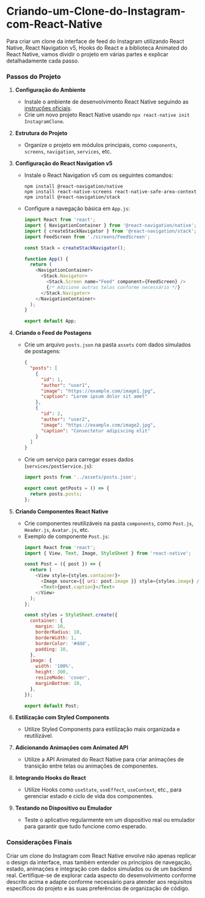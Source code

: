 # Criando-um-Clone-do-Instagram-com-React-Native

Para criar um clone da interface de feed do Instagram utilizando React Native, React Navigation v5, Hooks do React e a biblioteca Animated do React Native, vamos dividir o projeto em várias partes e explicar detalhadamente cada passo.

### Passos do Projeto

1. **Configuração do Ambiente**
   - Instale o ambiente de desenvolvimento React Native seguindo as [instruções oficiais](https://reactnative.dev/docs/environment-setup).
   - Crie um novo projeto React Native usando `npx react-native init InstagramClone`.

2. **Estrutura do Projeto**
   - Organize o projeto em módulos principais, como `components`, `screens`, `navigation`, `services`, etc.

3. **Configuração do React Navigation v5**
   - Instale o React Navigation v5 com os seguintes comandos:
     ```
     npm install @react-navigation/native
     npm install react-native-screens react-native-safe-area-context
     npm install @react-navigation/stack
     ```
   - Configure a navegação básica em `App.js`:
     ```javascript
     import React from 'react';
     import { NavigationContainer } from '@react-navigation/native';
     import { createStackNavigator } from '@react-navigation/stack';
     import FeedScreen from './screens/FeedScreen';

     const Stack = createStackNavigator();

     function App() {
       return (
         <NavigationContainer>
           <Stack.Navigator>
             <Stack.Screen name="Feed" component={FeedScreen} />
             {/* Adicione outras telas conforme necessário */}
           </Stack.Navigator>
         </NavigationContainer>
       );
     }

     export default App;
     ```

4. **Criando o Feed de Postagens**
   - Crie um arquivo `posts.json` na pasta `assets` com dados simulados de postagens:
     ```json
     {
       "posts": [
         {
           "id": 1,
           "author": "user1",
           "image": "https://example.com/image1.jpg",
           "caption": "Lorem ipsum dolor sit amet"
         },
         {
           "id": 2,
           "author": "user2",
           "image": "https://example.com/image2.jpg",
           "caption": "Consectetur adipiscing elit"
         }
       ]
     }
     ```
   - Crie um serviço para carregar esses dados (`services/postService.js`):
     ```javascript
     import posts from '../assets/posts.json';

     export const getPosts = () => {
       return posts.posts;
     };
     ```

5. **Criando Componentes React Native**
   - Crie componentes reutilizáveis na pasta `components`, como `Post.js`, `Header.js`, `Avatar.js`, etc.
   - Exemplo de componente `Post.js`:
     ```javascript
     import React from 'react';
     import { View, Text, Image, StyleSheet } from 'react-native';

     const Post = ({ post }) => {
       return (
         <View style={styles.container}>
           <Image source={{ uri: post.image }} style={styles.image} />
           <Text>{post.caption}</Text>
         </View>
       );
     };

     const styles = StyleSheet.create({
       container: {
         margin: 10,
         borderRadius: 10,
         borderWidth: 1,
         borderColor: '#ddd',
         padding: 10,
       },
       image: {
         width: '100%',
         height: 300,
         resizeMode: 'cover',
         marginBottom: 10,
       },
     });

     export default Post;
     ```

6. **Estilização com Styled Components**
   - Utilize Styled Components para estilização mais organizada e reutilizável.

7. **Adicionando Animações com Animated API**
   - Utilize a API Animated do React Native para criar animações de transição entre telas ou animações de componentes.

8. **Integrando Hooks do React**
   - Utilize Hooks como `useState`, `useEffect`, `useContext`, etc., para gerenciar estado e ciclo de vida dos componentes.

9. **Testando no Dispositivo ou Emulador**
   - Teste o aplicativo regularmente em um dispositivo real ou emulador para garantir que tudo funcione como esperado.

### Considerações Finais
Criar um clone do Instagram com React Native envolve não apenas replicar o design da interface, mas também entender os princípios de navegação, estado, animações e integração com dados simulados ou de um backend real. Certifique-se de explorar cada aspecto do desenvolvimento conforme descrito acima e adapte conforme necessário para atender aos requisitos específicos do projeto e às suas preferências de organização de código.
